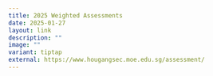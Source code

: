 ```yaml
---
title: 2025 Weighted Assessments
date: 2025-01-27
layout: link
description: ""
image: ""
variant: tiptap
external: https://www.hougangsec.moe.edu.sg/assessment/
---
```


